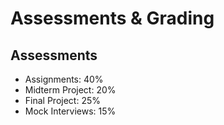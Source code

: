 # Assessments & Grading

## Assessments

* Assignments: 40%
* Midterm Project: 20%
* Final Project: 25%
* Mock Interviews: 15%
